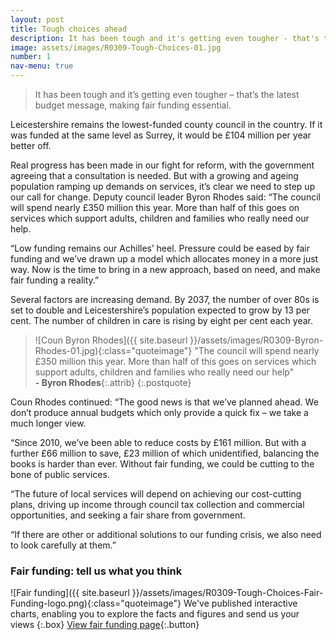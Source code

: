 ```yaml
---
layout: post
title: Tough choices ahead
description: It has been tough and it's getting even tougher - that's the latest budget message
image: assets/images/R0309-Tough-Choices-01.jpg
number: 1
nav-menu: true
---
```


> It has been tough and it’s getting even tougher – that’s the latest budget message, making fair funding essential.

Leicestershire remains the lowest-funded county council in the country. If it was funded at the same level as Surrey, it would be £104 million per year better off.

Real progress has been made in our fight for reform, with the government agreeing that a consultation is needed. But with a growing and ageing population ramping up demands on services, it’s clear we need to step up our call for change.
Deputy council leader Byron Rhodes said: “The council will spend nearly £350 million this year.  More than half of this goes on services which support adults, children and families who really need our help.

“Low funding remains our Achilles’ heel. Pressure could be eased by fair funding and we’ve drawn up a model which allocates money in a more just way. Now is the time to bring in a new approach, based on need, and make fair funding a reality.”

Several factors are increasing demand. By 2037, the number of over 80s is set to double and Leicestershire’s population expected to grow by 13 per cent. The number of children in care is rising by eight per cent each year.

> ![Coun Byron Rhodes]({{ site.baseurl }}/assets/images/R0309-Byron-Rhodes-01.jpg){:class="quoteimage"} "The council will spend nearly £350 million this year. More than half of this goes on services which support adults, children and families who really need our help"  
**- Byron Rhodes**{:.attrib}
{:.postquote}

Coun Rhodes continued:  “The good news is that we’ve planned ahead. We don’t produce annual budgets which only provide a quick fix – we take a much longer view.

“Since 2010, we’ve been able to reduce costs by £161 million.  But with a further £66 million to save, £23 million of which unidentified, balancing the books is harder than ever. Without fair funding, we could be cutting to the bone of public services.  

“The future of local services will depend on achieving our cost-cutting plans, driving up income through council tax collection and commercial opportunities, and seeking a fair share from government.

“If there are other or additional solutions to our funding crisis, we also need to look carefully at them.”

### Fair funding: tell us what you think
![Fair funding]({{ site.baseurl }}/assets/images/R0309-Tough-Choices-Fair-Funding-logo.png){:class="quoteimage"}
We've published interactive charts, enabling you to explore the facts and figures and send us your views
{:.box}
[View fair funding page](https://www.leicestershire.gov.uk/fairfunding){:.button}
